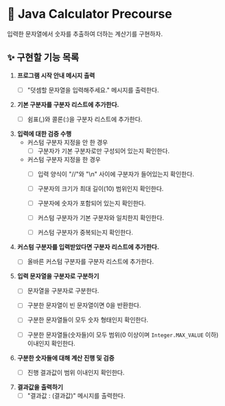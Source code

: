 # 🚀 Java Calculator Precourse

입력한 문자열에서 숫자를 추출하여 더하는 계산기를 구현하자.

## ✨ 구현할 기능 목록

1. **프로그램 시작 안내 메시지 출력**
    - [ ] "덧셈할 문자열을 입력해주세요." 메시지를 출력한다.


2. **기본 구분자를 구분자 리스트에 추가한다.**
    - [ ] 쉼표(,)와 콜론(:)을 구분자 리스트에 추가한다.


3. **입력에 대한 검증 수행**
    - 커스텀 구분자 지정을 안 한 경우
        - [ ] 구분자가 기본 구분자로만 구성되어 있는지 확인한다.
    - 커스텀 구분자 지정을 한 경우
        - [ ] 입력 양식이 "//"와 "\n" 사이에 구분자가 들어있는지 확인한다.
        - [ ] 구분자의 크기가 최대 길이(10) 범위인지 확인한다.
        - [ ] 구분자에 숫자가 포함되어 있는지 확인한다.
        - [ ] 커스텀 구분자가 기본 구분자와 일치한지 확인한다.
        - [ ] 커스텀 구분자가 중복되는지 확인한다.


4. **커스텀 구분자를 입력받았다면 구분자 리스트에 추가한다.**
    - [ ] 올바른 커스텀 구분자를 구분자 리스트에 추가한다.


5. **입력 문자열을 구분자로 구분하기**
    - [ ] 문자열을 구분자로 구분한다.
    - [ ] 구분한 문자열이 빈 문자열이면 0을 반환한다.
    - [ ] 구분한 문자열들이 모두 숫자 형태인지 확인한다.
    - [ ] 구분한 문자열들(숫자들)이 모두 범위(0 이상이며 `Integer.MAX_VALUE` 이하) 이내인지 확인한다.


6. **구분한 숫자들에 대해 계산 진행 및 검증**
    - [ ] 진행 결과값이 범위 이내인지 확인한다.


7. **결과값을 출력하기**
    - [ ] "결과값 : (결과값)" 메시지를 출력한다.
